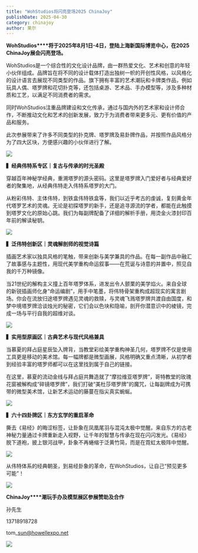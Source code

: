 ```yaml
---
title: "WohStudios将闪亮登场2025 ChinaJoy"
publishDate: 2025-04-30
category: chinajoy
author: 莱尔
---
```


**WohStudios****将于2025年8月1日-4日，登陆上海新国际博览中心，在2025 ChinaJoy展会闪亮登场。**

WohStudios是一个综合性的文化设计品牌，由一群热爱文化、艺术和创意的年轻小伙伴组成。品牌旨在将不同的设计载体打造出独树一帜的开创性风格，以风格化的设计语言去展现不同类型的作品。旗下拥有丰富的艺术潮玩和卡牌类作品，例如玩具人偶、塔罗牌和花切扑克等，还包括桌游、艺术品、手办模型等，涉及多种材质和工艺，以满足不同消费者的需求。

同时WohStudios注重品牌建设和文化传承，通过与国内外的艺术家和设计师合作，不断推动文化和艺术的创新发展，致力于为消费者带来更多元、更有价值的产品和服务。

此次参展带来了许多不同类型的扑克牌、塔罗牌及易卦牌作品，并按照作品风格分为了四大区块，方便感兴趣的小伙伴进行了解。

![](https://ec-net-1251389766.cos.ap-shanghai.myqcloud.com/wp-content/uploads/2025/04/20250430230553797.jpeg)

**▍经典伟特系专区｜复古与传承的时光圣殿**

穿越百年神秘学经典，重溯塔罗的源头密码。这里是塔罗牌入门爱好者与经典爱好者的聚集地，从经典伟特走入伟特系塔罗的大门。

从粉彩伟特、主体伟特，到铁盒伟特铁盒等，我们以近乎考古的虔诚，复刻黄金年代塔罗艺术的灵魂。无论是初探塔罗的新手，还是追寻源流的学者，都能在此触摸到塔罗文化的原始心跳。我们为每副牌配备了详细的解析手册，用烫金火漆封印百年前的解读秘钥。

![](https://ec-net-1251389766.cos.ap-shanghai.myqcloud.com/wp-content/uploads/2025/04/20250430230555910.jpeg)

**▍泛伟特创新区｜灵魂解剖师的视觉诗篇**

插画艺术家以独具风格的笔触，带来创新与美学兼具的作品。在每一副作品中融汇了故事感与主题性，用现代美学重构命运叙事——在荒诞与诗意的并置中，照见自我的千万种镜像。

当21世纪的解构主义撞上百年塔罗体系，进发出令人颤栗的美学焰火。来自全球的新锐插画师化身“命运编剧”，用手中笔墨，将伟特骨架重构成超现实的寓言剧场。你会在流放归途塔罗牌遇见灵魂的救赎，与灵魂飞溅塔罗牌共渡自由国度，和梦中境塔罗牌洽谈烛光的秘密，它们会以色块和隐喻，剖开你潜意识中的棱镜，完成一场与平行自我的超维对谈。

![](https://ec-net-1251389766.cos.ap-shanghai.myqcloud.com/wp-content/uploads/2025/04/20250430230556701.jpeg)

**▍实用型原画区｜古典艺术与现代风格兼具**

当慕夏的拜占庭星辰坠入牌背，当教堂彩绘美学重构神圣几何，塔罗牌不仅是使用工具更是移动的美术馆。每一幅牌都是微型画展，风格明确又重点清晰，从初学者到经验丰富的塔罗师都可以在这里找到属于自己的链接。

在这里，慕夏的流动金线与拜占庭共舞造就了“摩拉维亚塔罗牌”，哥特教堂的玫瑰花窗被解构成“碎镜塔罗牌”，我们打破“美杜莎塔罗牌”的魔咒，让每副牌成为可携带的微型美术馆，让新艺术运动的藤蔓在指尖真实蜿蜒。

![](https://ec-net-1251389766.cos.ap-shanghai.myqcloud.com/wp-content/uploads/2025/04/20250430230554177.jpeg)

**▍六十四卦牌区｜东方玄学的重启革命**

撕去《易经》的晦涩标签，让卦象在凤凰尾羽与混沌太极中觉醒。来自东方的古老神秘力量通过卡牌重新走入视野，让千年的智慧与传承在现在闪闪发光。《易经》脱下道袍，披上银河战甲，卦象不再蜷缩于泛黄竹简，而是在霓虹太极阵中觉醒。

![](https://ec-net-1251389766.cos.ap-shanghai.myqcloud.com/wp-content/uploads/2025/04/20250430230558983.jpeg)

从伟特体系的经典朝圣，到易经卦象的革命，在WohStudios，让自己“预见更多可能”！

![](https://ec-net-1251389766.cos.ap-shanghai.myqcloud.com/wp-content/uploads/2025/04/20250430230601236.png)

**ChinaJoy****潮玩手办及模型展区参展赞助及合作**

孙先生 

13718918728 

tom\_sun@howellexpo.net

![](https://ec-net-1251389766.cos.ap-shanghai.myqcloud.com/wp-content/uploads/2025/04/20250430230557976.jpg)
